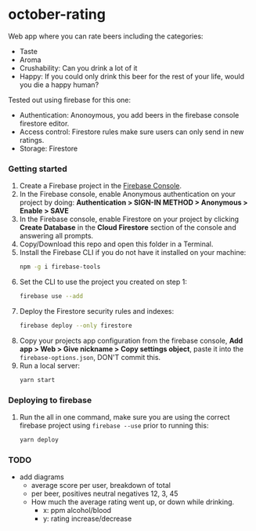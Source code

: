 # october-rating

Web app where you can rate beers including the categories:

- Taste
- Aroma
- Crushability: Can you drink a lot of it
- Happy: If you could only drink this beer for the rest of your life, would you die a happy human?

Tested out using firebase for this one:

- Authentication: Anonoymous, you add beers in the firebase console firestore editor.
- Access control: Firestore rules make sure users can only send in new ratings.
- Storage: Firestore

### Getting started

1.  Create a Firebase project in the [Firebase Console](https://console.firebase.google.com).
1.  In the Firebase console, enable Anonymous authentication on your project by doing: **Authentication > SIGN-IN METHOD > Anonymous > Enable > SAVE**
1.  In the Firebase console, enable Firestore on your project by clicking **Create Database** in the **Cloud Firestore** section of the console and answering all prompts.
1.  Copy/Download this repo and open this folder in a Terminal.
1.  Install the Firebase CLI if you do not have it installed on your machine:
    ```bash
    npm -g i firebase-tools
    ```
1.  Set the CLI to use the project you created on step 1:
    ```bash
    firebase use --add
    ```
1.  Deploy the Firestore security rules and indexes:
    ```bash
    firebase deploy --only firestore
    ```
1.  Copy your projects app configuration from the firebase console, **Add app > Web > Give nickname > Copy settings object**, paste it into the `firebase-options.json`, DON'T commit this.
1.  Run a local server:
    ```bash
    yarn start
    ```

### Deploying to firebase

1.  Run the all in one command, make sure you are using the correct firebase project using `firebase --use` prior to running this:
    ```bash
    yarn deploy
    ```

### TODO

- add diagrams
  - average score per user, breakdown of total
  - per beer, positives neutral negatives 12, 3, 45
  - How much the average rating went up, or down while drinking.
    - x: ppm alcohol/blood
    - y: rating increase/decrease
